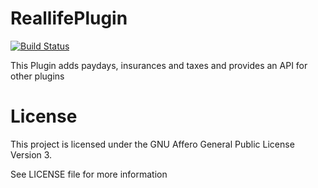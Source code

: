 ReallifePlugin
==============
[![Build Status](http://ci.static-interface.de/job/ReallifePlugin/badge/icon)](http://ci.static-interface.de/job/ReallifePlugin/)
<p>
This Plugin adds paydays, insurances and taxes and provides an API for other plugins

License
===========
This project is licensed under the GNU Affero General Public License Version 3. <p>
See LICENSE file for more information